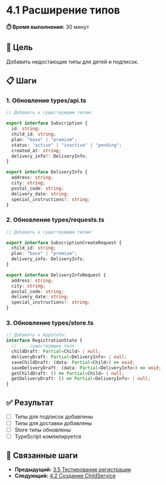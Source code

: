 # 4.1 Расширение типов

**⏱️ Время выполнения:** 30 минут

## 🎯 Цель

Добавить недостающие типы для детей и подписок.

## 📋 Шаги

### 1. Обновление types/api.ts

```typescript
// Добавить к существующим типам:

export interface Subscription {
  id: string;
  child_id: string;
  plan: "base" | "premium";
  status: "active" | "inactive" | "pending";
  created_at: string;
  delivery_info?: DeliveryInfo;
}

export interface DeliveryInfo {
  address: string;
  city: string;
  postal_code: string;
  delivery_date: string;
  special_instructions?: string;
}
```

### 2. Обновление types/requests.ts

```typescript
// Добавить к существующим типам:

export interface SubscriptionCreateRequest {
  child_id: string;
  plan: "base" | "premium";
  delivery_info: DeliveryInfo;
}

export interface DeliveryInfoRequest {
  address: string;
  city: string;
  postal_code: string;
  delivery_date: string;
  special_instructions?: string;
}
```

### 3. Обновление types/store.ts

```typescript
// Добавить к AppState:
interface RegistrationState {
  // ... существующие поля
  childDraft: Partial<Child> | null;
  deliveryDraft: Partial<DeliveryInfo> | null;
  saveChildDraft: (data: Partial<Child>) => void;
  saveDeliveryDraft: (data: Partial<DeliveryInfo>) => void;
  getChildDraft: () => Partial<Child> | null;
  getDeliveryDraft: () => Partial<DeliveryInfo> | null;
}
```

## ✅ Результат

- [ ] Типы для подписок добавлены
- [ ] Типы для доставки добавлены
- [ ] Store типы обновлены
- [ ] TypeScript компилируется

## 🔗 Связанные шаги

- **Предыдущий:** [3.5 Тестирование регистрации](../3-registration/3.5-testing.md)
- **Следующий:** [4.2 Создание ChildService](./4.2-child-service.md)
